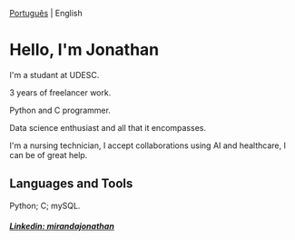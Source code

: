 [Português](https://github.com/Jonthmiranda/Jonthmiranda/blob/main/README%20pt-br.md) | English

# Hello, I'm Jonathan

I'm a studant at UDESC.

3 years of freelancer work.

Python and C programmer.

Data science enthusiast and all that it encompasses.
      
I'm a nursing technician, I accept collaborations using AI and healthcare, I can be of great help.

## Languages ​​and Tools

Python; C; mySQL.

##### [Linkedin: mirandajonathan](linkedin.com/in/mirandajonathan)
 
